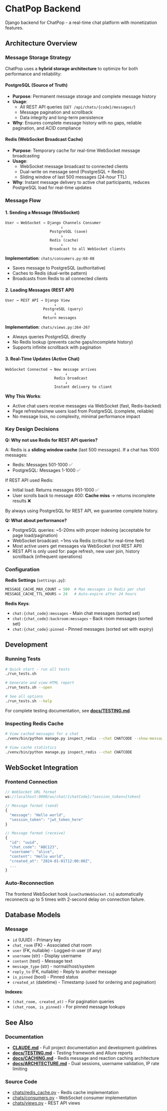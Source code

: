 # ChatPop Backend

Django backend for ChatPop - a real-time chat platform with monetization features.

## Architecture Overview

### Message Storage Strategy

ChatPop uses a **hybrid storage architecture** to optimize for both performance and reliability:

#### PostgreSQL (Source of Truth)
- **Purpose**: Permanent message storage and complete message history
- **Usage**:
  - All REST API queries (`GET /api/chats/{code}/messages/`)
  - Message pagination and scrollback
  - Data integrity and long-term persistence
- **Why**: Ensures complete message history with no gaps, reliable pagination, and ACID compliance

#### Redis (WebSocket Broadcast Cache)
- **Purpose**: Temporary cache for real-time WebSocket message broadcasting
- **Usage**:
  - WebSocket message broadcast to connected clients
  - Dual-write on message send (PostgreSQL + Redis)
  - Sliding window of last 500 messages (24-hour TTL)
- **Why**: Instant message delivery to active chat participants, reduces PostgreSQL load for real-time updates

### Message Flow

#### 1. Sending a Message (WebSocket)
```
User → WebSocket → Django Channels Consumer
                         ↓
                    PostgreSQL (save)
                         ↓
                    Redis (cache)
                         ↓
                    Broadcast to all WebSocket clients
```

**Implementation**: `chats/consumers.py:68-88`
- Saves message to PostgreSQL (authoritative)
- Caches to Redis (dual-write pattern)
- Broadcasts from Redis to all connected clients

#### 2. Loading Messages (REST API)
```
User → REST API → Django View
                      ↓
                 PostgreSQL (query)
                      ↓
                 Return messages
```

**Implementation**: `chats/views.py:264-267`
- Always queries PostgreSQL directly
- No Redis lookup (prevents cache gaps/incomplete history)
- Supports infinite scrollback with pagination

#### 3. Real-Time Updates (Active Chat)
```
WebSocket Connected → New message arrives
                           ↓
                      Redis broadcast
                           ↓
                      Instant delivery to client
```

**Why This Works**:
- Active chat users receive messages via WebSocket (fast, Redis-backed)
- Page refreshes/new users load from PostgreSQL (complete, reliable)
- No message loss, no complexity, minimal performance impact

### Key Design Decisions

**Q: Why not use Redis for REST API queries?**

A: Redis is a **sliding window cache** (last 500 messages). If a chat has 1000 messages:
- Redis: Messages 501-1000 ✅
- PostgreSQL: Messages 1-1000 ✅

If REST API used Redis:
- Initial load: Returns messages 951-1000 ✅
- User scrolls back to message 400: **Cache miss** → returns incomplete results ❌

By always using PostgreSQL for REST API, we guarantee complete history.

**Q: What about performance?**

- PostgreSQL queries: ~5-20ms with proper indexing (acceptable for page load/pagination)
- WebSocket broadcast: ~1ms via Redis (critical for real-time feel)
- Most active users get messages via WebSocket (not REST API)
- REST API is only used for: page refresh, new user join, history scrollback (infrequent operations)

### Configuration

**Redis Settings** (`settings.py`):
```python
MESSAGE_CACHE_MAX_COUNT = 500  # Max messages in Redis per chat
MESSAGE_CACHE_TTL_HOURS = 24   # Auto-expire after 24 hours
```

**Redis Keys**:
- `chat:{chat_code}:messages` - Main chat messages (sorted set)
- `chat:{chat_code}:backroom:messages` - Back room messages (sorted set)
- `chat:{chat_code}:pinned` - Pinned messages (sorted set with expiry)

## Development

### Running Tests

```bash
# Quick start - run all tests
./run_tests.sh

# Generate and view HTML report
./run_tests.sh --open

# See all options
./run_tests.sh --help
```

For complete testing documentation, see **[docs/TESTING.md](../docs/TESTING.md)**.

### Inspecting Redis Cache
```bash
# View cached messages for a chat
./venv/bin/python manage.py inspect_redis --chat CHATCODE --show-messages

# View cache statistics
./venv/bin/python manage.py inspect_redis --chat CHATCODE
```

## WebSocket Integration

### Frontend Connection
```typescript
// WebSocket URL format
ws://localhost:9000/ws/chat/{chatCode}/?session_token={token}

// Message format (send)
{
  "message": "Hello world",
  "session_token": "jwt_token_here"
}

// Message format (receive)
{
  "id": "uuid",
  "chat_code": "ABC123",
  "username": "alice",
  "content": "Hello world",
  "created_at": "2024-01-01T12:00:00Z",
  ...
}
```

### Auto-Reconnection
The frontend WebSocket hook (`useChatWebSocket.ts`) automatically reconnects up to 5 times with 2-second delay on connection failure.

## Database Models

### Message
- `id` (UUID) - Primary key
- `chat_room` (FK) - Associated chat room
- `user` (FK, nullable) - Logged-in user (if any)
- `username` (str) - Display username
- `content` (text) - Message text
- `message_type` (str) - normal/host/system
- `reply_to` (FK, nullable) - Reply to another message
- `is_pinned` (bool) - Pinned status
- `created_at` (datetime) - Timestamp (used for ordering and pagination)

**Indexes**:
- `(chat_room, created_at)` - For pagination queries
- `(chat_room, is_pinned)` - For pinned message lookups

## See Also

### Documentation
- **[CLAUDE.md](../CLAUDE.md)** - Full project documentation and development guidelines
- **[docs/TESTING.md](../docs/TESTING.md)** - Testing framework and Allure reports
- **[docs/CACHING.md](../docs/CACHING.md)** - Redis message and reaction caching architecture
- **[docs/ARCHITECTURE.md](../docs/ARCHITECTURE.md)** - Dual sessions, username validation, IP rate limiting

### Source Code
- [chats/redis_cache.py](chats/redis_cache.py) - Redis cache implementation
- [chats/consumers.py](chats/consumers.py) - WebSocket consumer implementation
- [chats/views.py](chats/views.py) - REST API views
